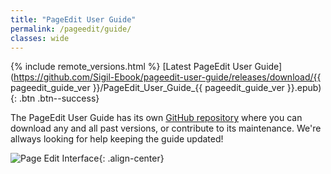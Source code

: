 ```yaml
---
title: "PageEdit User Guide"
permalink: /pageedit/guide/
classes: wide
---
```


{% include remote_versions.html %}
[Latest PageEdit User Guide](https://github.com/Sigil-Ebook/pageedit-user-guide/releases/download/{{ pageedit_guide_ver }}/PageEdit_User_Guide_{{ pageedit_guide_ver }}.epub){: .btn .btn--success}

The PageEdit User Guide has its own [GitHub repository](https://github.com/Sigil-Ebook/pageedit-user-guide) where you can download any and all past versions, or contribute to its maintenance. We're allways looking for help keeping the guide updated!

![Page Edit Interface](https://raw.githubusercontent.com/Sigil-Ebook/sigil-user-guide/master/src/OEBPS/Images/pageedit.png){: .align-center}